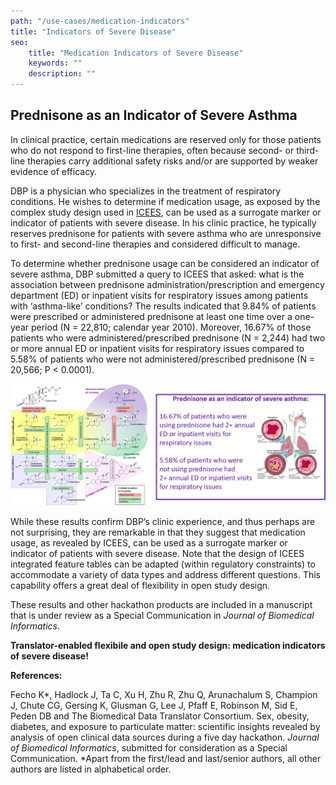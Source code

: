 ```yaml
---
path: "/use-cases/medication-indicators"
title: "Indicators of Severe Disease"
seo:
    title: "Medication Indicators of Severe Disease"
    keywords: ""
    description: ""
---
```


## Prednisone as an Indicator of Severe Asthma<a name="medication-indicators-severe-disease"></a>

In clinical practice, certain medications are reserved only for those patients who do not respond to first-line therapies, often because second- or third-line therapies carry additional safety risks and/or are supported by weaker evidence of efficacy.

DBP is a physician who specializes in the treatment of respiratory conditions. He wishes to determine if medication usage, as exposed by the complex study design used in [ICEES](/apps/icees), can be used as a surrogate marker or indicator of patients with severe disease. In his clinic practice, he typically reserves prednisone for patients with severe asthma who are unresponsive to first- and second-line therapies and considered difficult to manage.

To determine whether prednisone usage can be considered an indicator of severe asthma, DBP submitted a query to ICEES that asked: what is the association between prednisone administration/prescription and emergency department (ED) or inpatient visits for respiratory issues among patients with ‘asthma-like’ conditions? The results indicated that 9.84% of patients were prescribed or administered prednisone at least one time over a one-year period (N = 22,810; calendar year 2010). Moreover, 16.67% of those patients who were administered/prescribed prednisone (N = 2,244) had two or more annual ED or inpatient visits for respiratory issues compared to 5.58% of patients who were not administered/prescribed prednisone (N = 20,566; P < 0.0001).

![Prednisone.png](Prednisone.png)

While these results confirm DBP’s clinic experience, and thus perhaps are not surprising, they are remarkable in that they suggest that medication usage, as revealed by ICEES, can be used as a surrogate marker or indicator of patients with severe disease. Note that the design of ICEES integrated feature tables can be adapted (within regulatory constraints) to accommodate a variety of data types and address different questions. This capability offers a great deal of flexibility in open study design.

These results and other hackathon products are included in a manuscript that is under review as a Special Communication in *Journal of Biomedical Informatics*. 

**Translator-enabled flexibile and open study design: medication indicators of severe disease!** 

**References:**

Fecho K*, Hadlock J, Ta C, Xu H, Zhu R, Zhu Q, Arunachalum S, Champion J, Chute CG, Gersing K, Glusman G, Lee J, Pfaff E, Robinson M, Sid E, Peden DB and The Biomedical Data Translator Consortium. Sex, obesity, diabetes, and exposure to particulate matter: scientific insights revealed by analysis of open clinical data sources during a five day hackathon. *Journal of Biomedical Informatics*, submitted for consideration as a Special Communication. *Apart from the first/lead and last/senior authors, all other authors are listed in alphabetical order.

